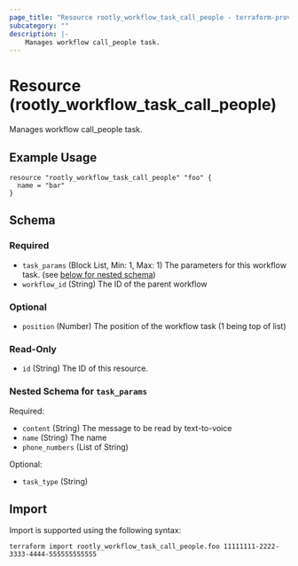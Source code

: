 ```yaml
---
page_title: "Resource rootly_workflow_task_call_people - terraform-provider-rootly"
subcategory: ""
description: |-
    Manages workflow call_people task.
---
```


# Resource (rootly_workflow_task_call_people)

Manages workflow call_people task.

## Example Usage

```
resource "rootly_workflow_task_call_people" "foo" {
  name = "bar"
}
```

<!-- schema generated by tfplugindocs -->
## Schema

### Required

- `task_params` (Block List, Min: 1, Max: 1) The parameters for this workflow task. (see [below for nested schema](#nestedblock--task_params))
- `workflow_id` (String) The ID of the parent workflow

### Optional

- `position` (Number) The position of the workflow task (1 being top of list)

### Read-Only

- `id` (String) The ID of this resource.

<a id="nestedblock--task_params"></a>
### Nested Schema for `task_params`

Required:

- `content` (String) The message to be read by text-to-voice
- `name` (String) The name
- `phone_numbers` (List of String)

Optional:

- `task_type` (String)

## Import

Import is supported using the following syntax:

```shell
terraform import rootly_workflow_task_call_people.foo 11111111-2222-3333-4444-555555555555
```